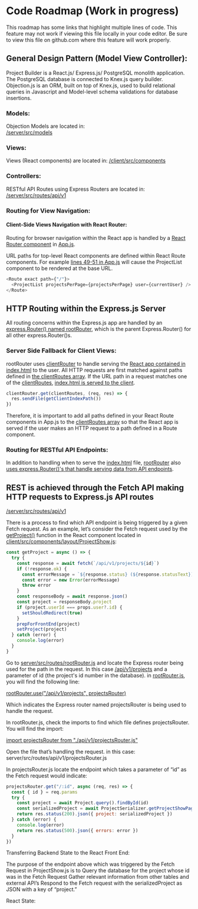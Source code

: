 # Code Roadmap (Work in progress)

This roadmap has some links that highlight multiple lines of code. This feature may not work if viewing this file locally in your code editor. Be sure to view this file on github.com where this feature will work properly.

## General Design Pattern (Model View Controller):

Project Builder is a React.js/ Express.js/ PostgreSQL monolith application. The PostgreSQL database is connected to Knex.js query builder. Objection.js is an ORM, built on top of Knex.js, used to build relational queries in Javascript and Model-level schema validations for database insertions.

### Models:

Objection Models are located in:  
[/server/src/models](/server/src/models)

### Views:

Views (React components) are located in:
[/client/src/components](/client/src/components)

### Controllers:

RESTful API Routes using Express Routers are located in:  
[/server/src/routes/api/v1](/server/src/routes/api/v1)

### Routing for View Navigation:

#### Client-Side Views Navigation with React Router:

Routing for browser navigation within the React app is handled by a [React Router component](client/src/components/App.js#L46-L89) in [App.js](client/src/components/App.js).

URL paths for top-level React components are defined within React Route components.
For example [lines 49-51 in App.js](client/src/components/App.js#L49-L51) will cause the ProjectList component to be rendered at the base URL.

```javascript
<Route exact path={"/"}>
  <ProjectList projectsPerPage={projectsPerPage} user={currentUser} />
</Route>
```

## HTTP Routing within the Express.js Server

All routing concerns within the Express.js app are handled by an [express.Router() named rootRouter](server/src/routes/rootRouter.js#L11), which is the parent Express.Router() for all other express.Router()s.

### Server Side Fallback for Client Views:

rootRouter uses [clientRouter](server/src/routes/clientRouter.js) to handle serving the [React app contained in index.html](client/public/index.html#L15) to the user.  All HTTP requests are first matched against paths defined in [the clientRoutes array](server/src/routes/clientRouter.js#L7).  If the URL path in a request matches one of the [clientRoutes](server/src/routes/clientRouter.js#L7), [index.html is served to the client](server/src/routes/clientRouter.js#L26-L28).  

```javascript
clientRouter.get(clientRoutes, (req, res) => {
  res.sendFile(getClientIndexPath())
})
```
Therefore, it is important to add all paths defined in your React Route components in App.js to the [clientRoutes array](server/src/routes/clientRouter.js#L7) so that the React app is served if the user makes an HTTP request to a path defined in a Route component.

### Routing for RESTful API Endpoints:

In addition to handling when to serve the [index.html](client/public/index.html) file, [rootRouter](server/src/routes/rootRouter.js#L11) also [uses express.Router()'s that handle serving data from API endpoints](server/src/routes/rootRouter.js#L14-L20).  

## REST is achieved through the Fetch API making HTTP requests to Express.js API routes

[/server/src/routes/api/v1](/server/src/routes/api/v1)

There is a process to find which API endpoint is being triggered by a given Fetch request. As an example, let’s consider the Fetch request used by the [getProject()](client/src/components/layout/ProjectShow.js#L49) function in the React component located in [client/src/components/layout/ProjectShow.js](client/src/components/layout/ProjectShow.js#L49):

```javascript
const getProject = async () => {
  try {
    const response = await fetch(`/api/v1/projects/${id}`)
    if (!response.ok) {
      const errorMessage = `${response.status} (${response.statusText})`
      const error = new Error(errorMessage)
      throw error
    }
    const responseBody = await response.json()
    const project = responseBody.project
    if (project.userId === props.user?.id) {
      setShouldRedirect(true)
    }
    prepForFrontEnd(project)
    setProject(project)
  } catch (error) {
    console.log(error)
  }
}
```

Go to [server/src/routes/rootRouter.js](server/src/routes/rootRouter.js) and locate the Express router being used for the path in the request. In this case [/api/v1/projects](/api/v1/projects/) and a parameter of id (the project's id number in the database). in [rootRouter.js](server/src/routes/rootRouter.js), you will find the following line:

[rootRouter.use("/api/v1/projects", projectsRouter)](server/src/routes/rootRouter.js#L16)

Which indicates the Express router named projectsRouter is being used to handle the request.

In rootRouter.js, check the imports to find which file defines projectsRouter. You will find the import:

[import projectsRouter from "./api/v1/projectsRouter.js"](server/src/routes/rootRouter.js)

Open the file that’s handling the request. in this case: server/src/routes/api/v1/projectsRouter.js

In projectsRouter.js locate the endpoint which takes a parameter of “id” as the Fetch request would indicate:

```javascript
projectsRouter.get("/:id", async (req, res) => {
  const { id } = req.params
  try {
    const project = await Project.query().findById(id)
    const serializedProject = await ProjectSerializer.getProjectShowPageDetails(project)
    return res.status(200).json({ project: serializedProject })
  } catch (error) {
    console.log(error)
    return res.status(500).json({ errors: error })
  }
})
```

Transferring Backend State to the React Front End:

The purpose of the endpoint above which was triggered by the Fetch Request in ProjectShow.js is to
Query the database for the project whose id was in the Fetch Request
Gather relevant information from other tables and external API’s
Respond to the Fetch request with the serializedProject as JSON with a key of “project.”

React State:
